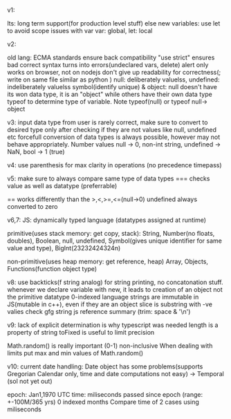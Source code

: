 v1:

lts: long term support(for production level stuff) else new
variables: use let to avoid scope issues with var
var: global, let: local

v2:

old lang: ECMA standards ensure back compatibility
"use strict" ensures bad correct syntax turns into errors(undeclared vars, delete)
alert only works on browser, not on nodejs
don't give up readability for correctness(; write on same file similar as python )
null: deliberately valuelss, undefined: indeliberately valuelss
symbol(identify unique) & object: 
null doesn't have its won data type, it is an "object" while others have their own data type
typeof to determine type of variable. Note typeof(null) or typeof null-> object

v3:
input data type from user is rarely correct, make sure to convert to desired type only after checking if they are not values like null, undefined etc
forcefull conversion of data types is always possible, however may not behave appropriately.
Number values null -> 0, non-int string, undefined -> NaN, bool -> 1 (true)

v4:
use parenthesis for max clarity in operations (no precedence timepass)

v5:
make sure to always compare same type of data types
=== checks value as well as datatype (preferrable)

== works differently than the >,<,>=,<=(null->0) 
undefined always converted to zero

v6,7:
JS: dynamically typed language (datatypes assigned at runtime)

primitive(uses stack memory: get copy, stack): 
String, Number(no floats, doubles), Boolean, null, undefined, Symbol(gives unique identifier for same value and type), BigInt(23232424324n)

non-primitive(uses heap memory: get reference, heap) 
Array, Objects, Functions(function object type)

v8:
use backticks(f string analog) for string printing, no concatonation stuff.
whenever we declare variable with new, it leads to creation of an object not the primitive datatype
0-indexed language
strings are immutable in JS(mutable in c++), even if they are an object
slice is substring with -ve valies 
check gfg string js reference summary (trim: space & '\n')

v9:
lack of explicit determination is why typescript was needed
length is a property of string
toFixed is useful to limit precision

Math.random() is really important (0-1) non-inclusive
When dealing with limits put max and min values of Math.random()

v10:
current date handling: Date object has some problems(supports Gregorian Calendar only, time and date computations not easy) -> Temporal (sol not yet out)

epoch: Jan1,1970 UTC
time: miliseconds passed since epoch (range: +-100M/365 yrs)
0 indexed months
Compare time of 2 cases using miliseconds